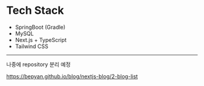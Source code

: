 # Tech Stack
+ SpringBoot (Gradle)
+ MySQL
+ Next.js + TypeScript
+ Tailwind CSS

---
나중에 repository 분리 예정

https://bepyan.github.io/blog/nextjs-blog/2-blog-list